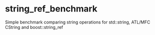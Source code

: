 string_ref_benchmark
====================

Simple benchmark comparing string operations for std::string, ATL/MFC CString and boost::string_ref
